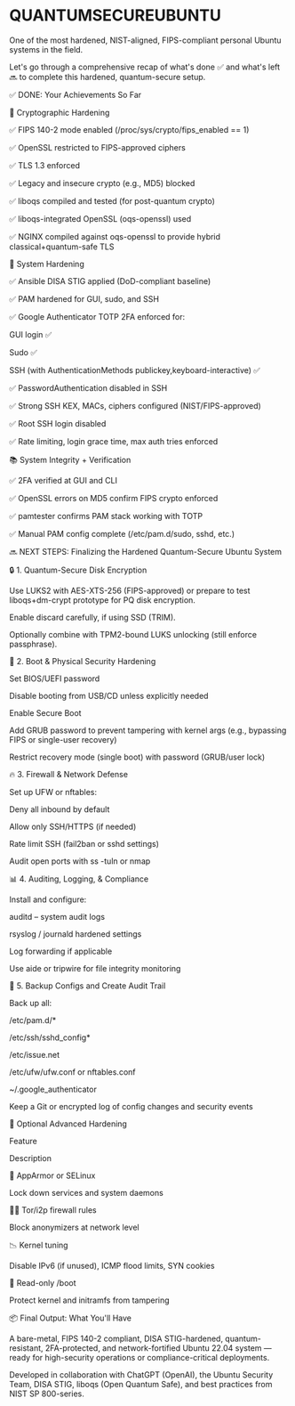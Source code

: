 # QUANTUMSECUREUBUNTU

One of the most hardened, NIST-aligned, FIPS-compliant personal Ubuntu systems in the field. 

Let's go through a comprehensive recap of what's done ✅ and what's left 🔜 to complete this hardened, quantum-secure setup.

✅ DONE: Your Achievements So Far

🔐 Cryptographic Hardening

✅ FIPS 140-2 mode enabled (/proc/sys/crypto/fips_enabled == 1)

✅ OpenSSL restricted to FIPS-approved ciphers

✅ TLS 1.3 enforced

✅ Legacy and insecure crypto (e.g., MD5) blocked

✅ liboqs compiled and tested (for post-quantum crypto)

✅ liboqs-integrated OpenSSL (oqs-openssl) used

✅ NGINX compiled against oqs-openssl to provide hybrid classical+quantum-safe TLS

🧱 System Hardening

✅ Ansible DISA STIG applied (DoD-compliant baseline)

✅ PAM hardened for GUI, sudo, and SSH

✅ Google Authenticator TOTP 2FA enforced for:

GUI login ✅

Sudo ✅

SSH (with AuthenticationMethods publickey,keyboard-interactive) ✅

✅ PasswordAuthentication disabled in SSH

✅ Strong SSH KEX, MACs, ciphers configured (NIST/FIPS-approved)

✅ Root SSH login disabled

✅ Rate limiting, login grace time, max auth tries enforced

📚 System Integrity + Verification

✅ 2FA verified at GUI and CLI

✅ OpenSSL errors on MD5 confirm FIPS crypto enforced

✅ pamtester confirms PAM stack working with TOTP

✅ Manual PAM config complete (/etc/pam.d/sudo, sshd, etc.)

🔜 NEXT STEPS: Finalizing the Hardened Quantum-Secure Ubuntu System

🔒 1. Quantum-Secure Disk Encryption

Use LUKS2 with AES-XTS-256 (FIPS-approved) or prepare to test liboqs+dm-crypt prototype for PQ disk encryption.

Enable discard carefully, if using SSD (TRIM).

Optionally combine with TPM2-bound LUKS unlocking (still enforce passphrase).

🧱 2. Boot & Physical Security Hardening

Set BIOS/UEFI password

Disable booting from USB/CD unless explicitly needed

Enable Secure Boot

Add GRUB password to prevent tampering with kernel args (e.g., bypassing FIPS or single-user recovery)

Restrict recovery mode (single boot) with password (GRUB/user lock)

🔥 3. Firewall & Network Defense

Set up UFW or nftables:

Deny all inbound by default

Allow only SSH/HTTPS (if needed)

Rate limit SSH (fail2ban or sshd settings)

Audit open ports with ss -tuln or nmap

📊 4. Auditing, Logging, & Compliance

Install and configure:

auditd – system audit logs

rsyslog / journald hardened settings

Log forwarding if applicable

Use aide or tripwire for file integrity monitoring

🧾 5. Backup Configs and Create Audit Trail

Back up all:

/etc/pam.d/*

/etc/ssh/sshd_config*

/etc/issue.net

/etc/ufw/ufw.conf or nftables.conf

~/.google_authenticator

Keep a Git or encrypted log of config changes and security events

🔐 Optional Advanced Hardening

Feature

Description

🧩 AppArmor or SELinux

Lock down services and system daemons

🕵️‍♂️ Tor/i2p firewall rules

Block anonymizers at network level

📉 Kernel tuning

Disable IPv6 (if unused), ICMP flood limits, SYN cookies

💽 Read-only /boot

Protect kernel and initramfs from tampering

📦 Final Output: What You'll Have

A bare-metal, FIPS 140-2 compliant, DISA STIG-hardened, quantum-resistant, 2FA-protected, and network-fortified Ubuntu 22.04 system — ready for high-security operations or compliance-critical deployments.

Developed in collaboration with ChatGPT (OpenAI), the Ubuntu Security Team, DISA STIG, liboqs (Open Quantum Safe), and best practices from NIST SP 800-series.
